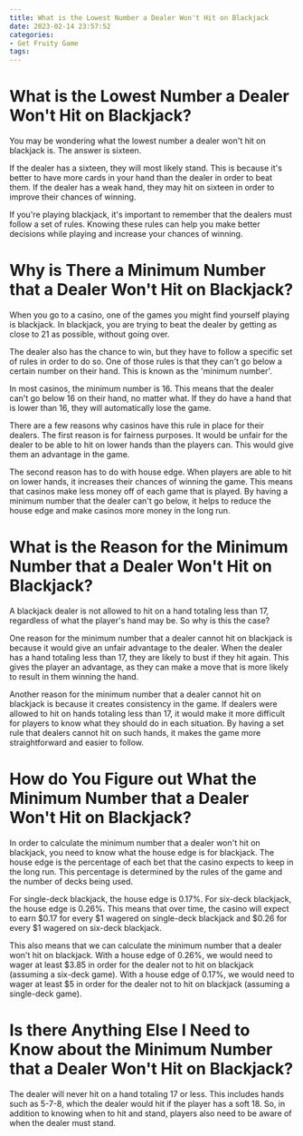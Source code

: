 ```yaml
---
title: What is the Lowest Number a Dealer Won't Hit on Blackjack
date: 2023-02-14 23:57:52
categories:
- Get Fruity Game
tags:
---
```



#  What is the Lowest Number a Dealer Won't Hit on Blackjack?

You may be wondering what the lowest number a dealer won't hit on blackjack is. The answer is sixteen.

If the dealer has a sixteen, they will most likely stand. This is because it's better to have more cards in your hand than the dealer in order to beat them. If the dealer has a weak hand, they may hit on sixteen in order to improve their chances of winning.

If you're playing blackjack, it's important to remember that the dealers must follow a set of rules. Knowing these rules can help you make better decisions while playing and increase your chances of winning.

#  Why is There a Minimum Number that a Dealer Won't Hit on Blackjack?

When you go to a casino, one of the games you might find yourself playing is blackjack. In blackjack, you are trying to beat the dealer by getting as close to 21 as possible, without going over.

The dealer also has the chance to win, but they have to follow a specific set of rules in order to do so. One of those rules is that they can't go below a certain number on their hand. This is known as the 'minimum number'.

In most casinos, the minimum number is 16. This means that the dealer can't go below 16 on their hand, no matter what. If they do have a hand that is lower than 16, they will automatically lose the game.

There are a few reasons why casinos have this rule in place for their dealers. The first reason is for fairness purposes. It would be unfair for the dealer to be able to hit on lower hands than the players can. This would give them an advantage in the game.

The second reason has to do with house edge. When players are able to hit on lower hands, it increases their chances of winning the game. This means that casinos make less money off of each game that is played. By having a minimum number that the dealer can't go below, it helps to reduce the house edge and make casinos more money in the long run.

#  What is the Reason for the Minimum Number that a Dealer Won't Hit on Blackjack?

A blackjack dealer is not allowed to hit on a hand totaling less than 17, regardless of what the player's hand may be. So why is this the case?

One reason for the minimum number that a dealer cannot hit on blackjack is because it would give an unfair advantage to the dealer. When the dealer has a hand totaling less than 17, they are likely to bust if they hit again. This gives the player an advantage, as they can make a move that is more likely to result in them winning the hand.

Another reason for the minimum number that a dealer cannot hit on blackjack is because it creates consistency in the game. If dealers were allowed to hit on hands totaling less than 17, it would make it more difficult for players to know what they should do in each situation. By having a set rule that dealers cannot hit on such hands, it makes the game more straightforward and easier to follow.

#  How do You Figure out What the Minimum Number that a Dealer Won't Hit on Blackjack?

In order to calculate the minimum number that a dealer won't hit on blackjack, you need to know what the house edge is for blackjack. The house edge is the percentage of each bet that the casino expects to keep in the long run. This percentage is determined by the rules of the game and the number of decks being used.

For single-deck blackjack, the house edge is 0.17%. For six-deck blackjack, the house edge is 0.26%. This means that over time, the casino will expect to earn $0.17 for every $1 wagered on single-deck blackjack and $0.26 for every $1 wagered on six-deck blackjack.

This also means that we can calculate the minimum number that a dealer won't hit on blackjack. With a house edge of 0.26%, we would need to wager at least $3.85 in order for the dealer not to hit on blackjack (assuming a six-deck game). With a house edge of 0.17%, we would need to wager at least $5 in order for the dealer not to hit on blackjack (assuming a single-deck game).

#  Is there Anything Else I Need to Know about the Minimum Number that a Dealer Won't Hit on Blackjack?

The dealer will never hit on a hand totaling 17 or less. This includes hands such as 5-7-8, which the dealer would hit if the player has a soft 18. So, in addition to knowing when to hit and stand, players also need to be aware of when the dealer must stand.
